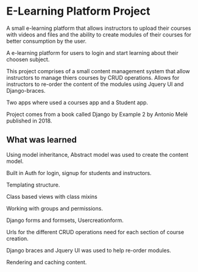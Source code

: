 # E-Learning Platform Project

A small e-learning platform that allows instructors to upload their courses with videos and files and the ability to create modules of their courses for better consumption by the user.

A e-learning platform for users to login and start learning about their choosen subject.

This project comprises of a small content management system that allow instructors to manage thiers courses by CRUD operations. Allows for instructors to re-order the content of the modules using Jquery UI and Django-braces.

Two apps where used a courses app and a Student app.

Project comes from a book called Django by Example 2 by Antonio Melé published in 2018.

## What was learned

Using model inheritance, Abstract model was used to create the content model.

Built in Auth for login, signup for students and instructors.

Templating structure.

Class based views with class mixins

Working with groups and permissions.

Django forms and formsets, Usercreationform.

Urls for the different CRUD operations need for each section of course creation.

Django braces and Jquery UI was used to help re-order modules.

Rendering and caching content.

